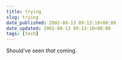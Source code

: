 ```yaml
---
title: trying
slug: trying
date_published: 2002-08-13 09:13:10+00:00
date_updated: 2002-08-13 09:13:10+00:00
tags: [tech]
---
```

Should’ve seen *that* coming.
